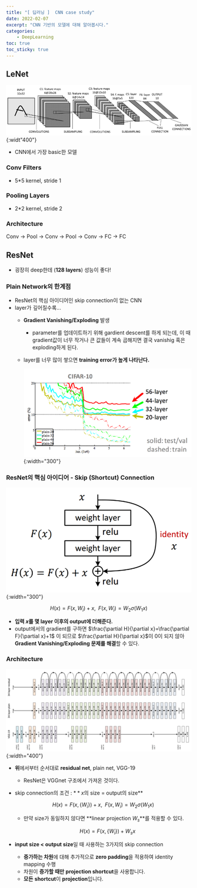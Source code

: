 ```yaml
---
title: "[ 딥러닝 ]  CNN case study"
date: 2022-02-07
excerpt: "CNN 기반의 모델에 대해 알아봅시다."
categories: 
    - DeepLearning
toc: true
toc_sticky: true
---
```



## LeNet

![6.png](/assets/images/posts/deep_learning/cnn/6.png){:widt"400"}

- CNN에서 가장 basic한 모델

### Conv Filters

- 5*5 kernel, stride 1

### Pooling Layers

- 2*2 kernel,  stride 2

### Architecture

Conv → Pool → Conv → Pool → Conv → FC → FC

                                                         

## ResNet

- 굉장히 deep한데 (**128 layers**) 성능이 좋다!

### Plain Network의 한계점

- ResNet의 핵심 아이디어인 skip connection이 없는 CNN
- layer가 깊어질수록...
    - **Gradient Vanishing/Exploding** 발생
        - parameter를 업데이트하기 위해 gardient descent를 하게 되는데, 이 때 gradient값이 너무 작거나 큰 값들이 계속 곱해지면 결국 vanishig 혹은 exploding하게 된다.
    - layer를 너무 많이 쌓으면 **training error가 높게 나타난다.**
        
        ![7.png](/assets/images/posts/deep_learning/cnn/7.png){:width="300"}
        

### ResNet의 핵심 아이디어 - Skip (Shortcut) Connection

![8.png](/assets/images/posts/deep_learning/cnn/8.png){:width="300"}

$$
H(x)=F(x,{W_i})+x,\,\,\, F(x,{W_i})=W_2\sigma(W_1x)
$$

- **입력 $x$를 몇 layer 이후의 output에 더해준다.**
- output에서의 gradient를 구하면 $\frac{\partial H}{\partial x}=\frac{\partial F}{\partial x}+1$ 이 되므로 $\frac{\partial H}{\partial x}$이 0이 되지 않아 **Gradient Vanishing/Exploding 문제를 해결**할 수 있다.

### Architecture

![9.png](/assets/images/posts/deep_learning/cnn/9.png){:width="400"}

- **위**에서부터 순서대로 **residual net**, plain net, VGG-19
    - ResNet은 VGGnet 구조에서 가져온 것이다.
- skip connection의 조건 : $**x$의 size = output의 size**
    
    $$
    H(x)=F(x,\{W_i\})+x,\,\,\, F(x,{W_i})=W_2\sigma(W_1x)
    $$
    
    - 만약 size가 동일하지 않다면 **linear projection $W_s$**를 적용할 수 있다.
        
        $$
        H(x)=F(x,\{W_i\})+W_s x
        $$
        
- **input size < output size**일 때 사용하는 3가지의 skip connection
    - **증가하는 차원**에 대해 추가적으로 **zero padding**을 적용하여 identity mapping 수행
    - 차원이 **증가할 때만** **projection shortcut**을 사용합니다.
    - **모든** **shortcut**이 **projection**입니다.